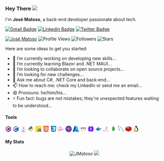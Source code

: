 ### Hey There <img src="https://media.giphy.com/media/hvRJCLFzcasrR4ia7z/giphy.gif" width="25">

I'm <b>José Matoso</b>, a back-end developer passionate about tech. <br>

[![Gmail Badge](https://img.shields.io/badge/-Gmail-red?style=flat-square&logo=Gmail&logoColor=white&link=mailto:joaquimjose@duck.com)](mailto:joaquimjose@duck.com)
[![Linkedin Badge](https://img.shields.io/badge/-LinkedIn-blue?style=flat-square&logo=Linkedin&logoColor=white&link=https://www.linkedin.com/in/joaquimmatoso)](https://www.linkedin.com/in/joaquimmatoso)
[![Twitter Badge](https://img.shields.io/badge/-Twitter-1ca0f1?style=flat-square&labelColor=1ca0f1&logo=twitter&logoColor=white&link=https://twitter.com/joaquimmatoso)](https://twitter.com/joaquimmatoso)

[![José Matoso](https://img.shields.io/badge/José-Matoso-<COLOR>.svg)](https://shields.io/) 
![Profile Views](https://komarev.com/ghpvc/?username=jmatoso&color=green) 
![Followers](https://img.shields.io/github/followers/jmatoso) 
![Stars](https://img.shields.io/github/stars/jmatoso?label=Profile%20Stars&logo=Profile%20stars&logoColor=g) 

Here are some ideas to get you started:

- 🔭 I’m currently working on developing new skills...
- 🌱 I’m currently learning Blazor and .NET MAUI...
- 👯 I’m looking to collaborate on open source projects...
- 🤔 I’m looking for new challenges...
- 💬 Ask me about C#, .NET Core and back-end...
- 📫 How to reach me: check my LinkedIn or send me an email...
- 😄 Pronouns: he/him/his...
- ⚡ Fun fact: bugs are not mistakes; they're unexpected features waiting to be understood...

#### Tools 
<i><img height="20" src="https://raw.githubusercontent.com/devicons/devicon/master/icons/csharp/csharp-original.svg"></i>
<i><img height="20" src="https://raw.githubusercontent.com/devicons/devicon/master/icons/c/c-original.svg"></i>
<i><img height="20" src="https://raw.githubusercontent.com/devicons/devicon/master/icons/java/java-original.svg"></i>
<i><img height="20" src="https://raw.githubusercontent.com/devicons/devicon/master/icons/python/python-original.svg"></i>
<i><img height="20" src="https://raw.githubusercontent.com/devicons/devicon/master/icons/javascript/javascript-original.svg"></i>
<i><img height="20" src="https://raw.githubusercontent.com/devicons/devicon/master/icons/html5/html5-original.svg"></i>
<i><img height="20" src="https://raw.githubusercontent.com/devicons/devicon/master/icons/css3/css3-original.svg"></i>
<i><img height="20" src="https://raw.githubusercontent.com/devicons/devicon/master/icons/sass/sass-original.svg"></i>
<i><img height="20" src="https://raw.githubusercontent.com/devicons/devicon/master/icons/dotnetcore/dotnetcore-original.svg"></i>
<i><img height="20" src="https://raw.githubusercontent.com/devicons/devicon/master/icons/azure/azure-original.svg"></i>
<i><img height="20" src="https://raw.githubusercontent.com/github/explore/80688e429a7d4ef2fca1e82350fe8e3517d3494d/topics/aws/aws.png"></i>
<i><img height="20" src="https://raw.githubusercontent.com/devicons/devicon/master/icons/bootstrap/bootstrap-original.svg"></i>
<i><img height="20" src="https://raw.githubusercontent.com/devicons/devicon/master/icons/docker/docker-original.svg"></i>
<i><img height="20" src="https://raw.githubusercontent.com/devicons/devicon/master/icons/microsoftsqlserver/microsoftsqlserver-plain-wordmark.svg"></i>
<i><img height="20" src="https://raw.githubusercontent.com/devicons/devicon/master/icons/mongodb/mongodb-original.svg"></i>
<i><img height="20" src="https://raw.githubusercontent.com/devicons/devicon/master/icons/mysql/mysql-original.svg"></i>
<i><img height="20" src="https://raw.githubusercontent.com/devicons/devicon/master/icons/redis/redis-original.svg"></i>
<i><img height="20" src="https://raw.githubusercontent.com/devicons/devicon/master/icons/linux/linux-original.svg"></i>

#### My Stats
<div align="left" style="display: flex; justify-content: space-around;">
  <i>
    <img height="180em" src="https://github-readme-stats.vercel.app/api?username=jmatoso&show_icons=true&include_all_commits=true&count_private=true" alt="JMatoso" />   
    <img height="180em"  src="https://github-readme-stats.vercel.app/api/top-langs/?username=jmatoso&show_icons=truei&layout=compact&langs_count=7"/>
  </i>
</div> 
